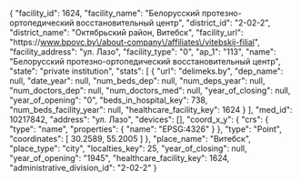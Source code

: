 {
    "facility_id": 1624,
    "facility_name": "Белорусский протезно-ортопедический восстановительный центр",
    "district_id": "2-02-2",
    "district_name": "Октябрьский район, Витебск",
    "facility_url": "https:\/\/www.bpovc.by\/about-company\/affiliates\/vitebskij-filial",
    "facility_address": "ул. Лазо",
    "facility_type": "0",
    "ap_1": "113",
    "name": "Белорусский протезно-ортопедический восстановительный центр",
    "state": "private institution",
    "stats": [
        {
            "url": "delimeks.by",
            "dep_name": null,
            "date_year": null,
            "num_beds_dep": null,
            "num_deps_year": null,
            "num_doctors_dep": null,
            "num_doctors_med": null,
            "year_of_closing": null,
            "year_of_opening": "0",
            "beds_in_hospital_key": 738,
            "num_beds_facility_year": null,
            "healthcare_facility_key": 1624
        }
    ],
    "med_id": 10217842,
    "address": "ул. Лазо",
    "devices": [],
    "coord_x_y": {
        "crs": {
            "type": "name",
            "properties": {
                "name": "EPSG:4326"
            }
        },
        "type": "Point",
        "coordinates": [
            30.2589,
            55.2005
        ]
    },
    "place_name": "Витебск",
    "place_type": "city",
    "localties_key": 25,
    "year_of_closing": null,
    "year_of_opening": "1945",
    "healthcare_facility_key": 1624,
    "administrative_division_id": "2-02-2"
}